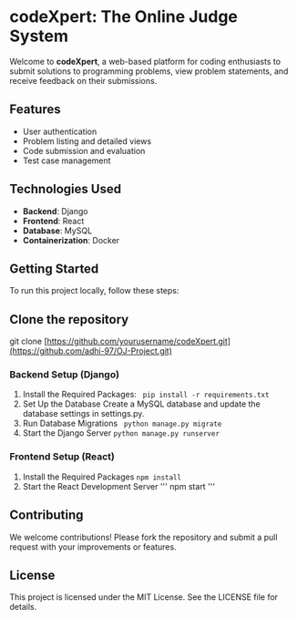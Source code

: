 # codeXpert: The Online Judge System

Welcome to **codeXpert**, a web-based platform for coding enthusiasts to submit solutions to programming problems, view problem statements, and receive feedback on their submissions. 

## Features

- User authentication
- Problem listing and detailed views
- Code submission and evaluation
- Test case management

## Technologies Used

- **Backend**: Django
- **Frontend**: React
- **Database**: MySQL
- **Containerization**: Docker

## Getting Started

To run this project locally, follow these steps:

## Clone the repository

git clone [https://github.com/yourusername/codeXpert.git](https://github.com/adhi-97/OJ-Project.git)

### Backend Setup (Django)

1. Install the Required Packages:
   ``` pip install -r requirements.txt```
2. Set Up the Database
   Create a MySQL database and update the database settings in settings.py.
3. Run Database Migrations
``` python manage.py migrate```
4. Start the Django Server
``` python manage.py runserver  ```

### Frontend Setup (React)

1. Install the Required Packages
   ``` npm install ```
2. Start the React Development Server
   ''' npm start '''

## Contributing
We welcome contributions! Please fork the repository and submit a pull request with your improvements or features.

## License
This project is licensed under the MIT License. See the LICENSE file for details.

